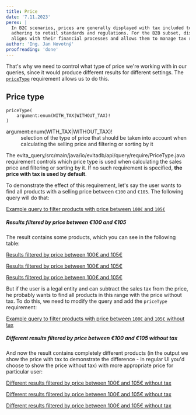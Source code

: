 ```yaml
---
title: Price
date: '7.11.2023'
perex: |
  In B2C scenarios, prices are generally displayed with tax included to give consumers the total purchase cost upfront, 
  adhering to retail standards and regulations. For the B2B subset, displaying prices without tax is critical as it 
  aligns with their financial processes and allows them to manage tax reclaim separately.
author: 'Ing. Jan Novotný'
proofreading: 'done'
---
```


That's why we need to control what type of price we're working with in our queries, since it would produce different 
results for different settings. The [`priceType`](../requirements/price.md#price-type) requirement allows us to do this.

## Price type

```evitaql-syntax
priceType(
    argument:enum(WITH_TAX|WITHOUT_TAX)!
)
```

<dl>
    <dt>argument:enum(WITH_TAX|WITHOUT_TAX)!</dt>
    <dd>
        selection of the type of price that should be taken into account when calculating the selling price and 
        filtering or sorting by it
    </dd>
</dl>

The <SourceClass>evita_query/src/main/java/io/evitadb/api/query/require/PriceType.java</SourceClass> requirement 
controls which price type is used when calculating the sales price and filtering or sorting by it. If no such 
requirement is specified, **the price with tax is used by default**.

To demonstrate the effect of this requirement, let's say the user wants to find all products with a selling price 
between `€100` and `€105`. The following query will do that:

<SourceCodeTabs requires="evita_functional_tests/src/test/resources/META-INF/documentation/evitaql-init.java" langSpecificTabOnly>

[Example query to filter products with price between `100€` and `105€`](/documentation/user/en/query/requirements/examples/price/price-type.evitaql)

</SourceCodeTabs>

<Note type="info">

<NoteTitle toggles="true">

##### Results filtered by price between €100 and €105

</NoteTitle>

The result contains some products, which you can see in the following table:

<LanguageSpecific to="evitaql,java,csharp">

<MDInclude>[Results filtered by price between 100€ and 105€](/documentation/user/en/query/requirements/examples/price/price-type.evitaql.md)</MDInclude>

</LanguageSpecific>
<LanguageSpecific to="graphql">

<MDInclude sourceVariable="data.queryProduct.recordPage">[Results filtered by price between 100€ and 105€](/documentation/user/en/query/requirements/examples/price/price-type.graphql.json.md)</MDInclude>

</LanguageSpecific>
<LanguageSpecific to="rest">

<MDInclude sourceVariable="recordPage">[Results filtered by price between 100€ and 105€](/documentation/user/en/query/requirements/examples/price/price-type.rest.json.md)</MDInclude>

</LanguageSpecific>

</Note>

But if the user is a legal entity and can subtract the sales tax from the price, he probably wants to find all products
in this range with the price without tax. To do this, we need to modify the query and add the `priceType` requirement:

<SourceCodeTabs requires="evita_functional_tests/src/test/resources/META-INF/documentation/evitaql-init.java" langSpecificTabOnly>

[Example query to filter products with price between `100€` and `105€` without tax](/documentation/user/en/query/requirements/examples/price/price-type-without-tax.evitaql)

</SourceCodeTabs>

<Note type="info">

<NoteTitle toggles="true">

##### Different results filtered by price between €100 and €105 without tax

</NoteTitle>

And now the result contains completely different products (in the output we show the price with tax to demonstrate the 
difference - in regular UI you'd choose to show the price without tax) with more appropriate price for particular user:

<LanguageSpecific to="evitaql,java,csharp">

<MDInclude>[Different results filtered by price between 100€ and 105€ without tax](/documentation/user/en/query/requirements/examples/price/price-type-without-tax.evitaql.md)</MDInclude>

</LanguageSpecific>
<LanguageSpecific to="graphql">

<MDInclude sourceVariable="data.queryProduct.recordPage">[Different results filtered by price between 100€ and 105€ without tax](/documentation/user/en/query/requirements/examples/price/price-type-without-tax.graphql.json.md)</MDInclude>

</LanguageSpecific>
<LanguageSpecific to="rest">

<MDInclude sourceVariable="recordPage">[Different results filtered by price between 100€ and 105€ without tax](/documentation/user/en/query/requirements/examples/price/price-type-without-tax.rest.json.md)</MDInclude>

</LanguageSpecific>

</Note>
